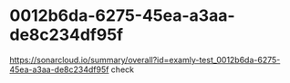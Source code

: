 # 0012b6da-6275-45ea-a3aa-de8c234df95f
https://sonarcloud.io/summary/overall?id=examly-test_0012b6da-6275-45ea-a3aa-de8c234df95f
check
